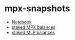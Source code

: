 # mpx-snapshots

- [Notebook](src/mlp-fantom-snapshot.ipynb)
- [staked MPX balances](data/fantom-smpx-balances.json)
- [staked MLP balances](data/fantom-fsmlp-balances.json)
